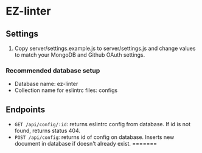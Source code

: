 # EZ-linter

## Settings

1. Copy server/settings.example.js to server/settings.js and change values to match your MongoDB and Github OAuth settings. 

### Recommended database setup

- Database name: ez-linter
- Collection name for eslintrc files: configs

## Endpoints

- `GET /api/config/:id`: returns eslintrc config from database. If id is not found, returns status 404.
- `POST /api/config`: returns id of config on database. Inserts new document in database if doesn't already exist. 
=======
